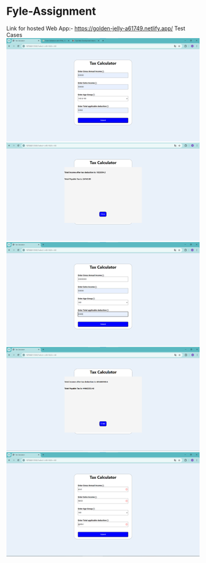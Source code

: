 # Fyle-Assignment
Link for  hosted Web App:- https://golden-jelly-a61749.netlify.app/
Test Cases
![Alt text](tesr-case1.png)
![Alt text](test--case1.png)
![Alt text](test-case2.png)
![Alt text](test-case-2.png)
![Alt text](test-case-3.png)

